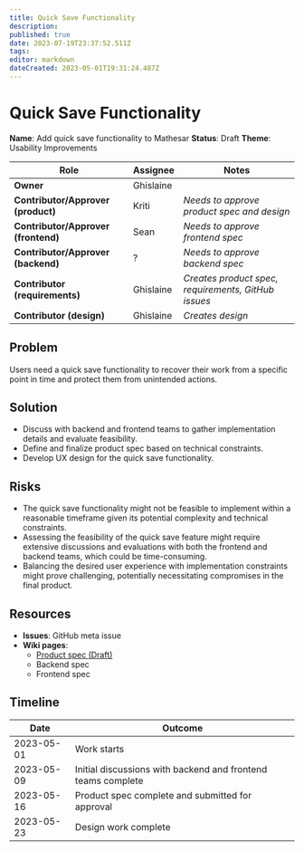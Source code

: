 ```yaml
---
title: Quick Save Functionality
description: 
published: true
date: 2023-07-19T23:37:52.511Z
tags: 
editor: markdown
dateCreated: 2023-05-01T19:31:24.487Z
---
```


# Quick Save Functionality

**Name**: Add quick save functionality to Mathesar
**Status**: Draft 
**Theme**: Usability Improvements

| Role | Assignee | Notes |
|-|-|-|
| **Owner** | Ghislaine | |
| **Contributor/Approver (product)** | Kriti | *Needs to approve product spec and design* |
| **Contributor/Approver (frontend)** | Sean | *Needs to approve frontend spec* |
| **Contributor/Approver (backend)** | ? | *Needs to approve backend spec* |
| **Contributor (requirements)** | Ghislaine | *Creates product spec, requirements, GitHub issues* |
| **Contributor (design)** | Ghislaine | *Creates design* |

## Problem
Users need a quick save functionality to recover their work from a specific point in time and protect them from unintended actions.

## Solution
- Discuss with backend and frontend teams to gather implementation details and evaluate feasibility.
- Define and finalize product spec based on technical constraints.
- Develop UX design for the quick save functionality.

## Risks
- The quick save functionality might not be feasible to implement within a reasonable timeframe given its potential complexity and technical constraints.
- Assessing the feasibility of the quick save feature might require extensive discussions and evaluations with both the frontend and backend teams, which could be time-consuming.
- Balancing the desired user experience with implementation constraints might prove challenging, potentially necessitating compromises in the final product.

## Resources

- **Issues**: GitHub meta issue
- **Wiki pages**:
  - [Product spec (Draft)](https://wiki.mathesar.org/e/en/product/specs/undo-quick-save-functionality)
  - Backend spec
  - Frontend spec

## Timeline

| Date | Outcome |
| - | - |
| 2023-05-01 | Work starts | 
| 2023-05-09 | Initial discussions with backend and frontend teams complete | 
| 2023-05-16 | Product spec complete and submitted for approval | 
| 2023-05-23 | Design work complete |